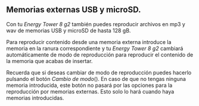 ## Memorias externas USB y microSD.

Con tu *Energy Tower 8 g2* también puedes reproducir archivos en mp3 y wav de memorias USB y microSD de hasta 128 gB.

Para reproducir contenido desde una memoria externa introduce la memoria en la ranura correspondiente y tu *Energy Tower 8 g2* cambiará automáticamente de modo de reproducción para reproducir el contenido de la memoria que acabas de insertar.

Recuerda que si deseas cambiar de modo de reproducción puedes hacerlo pulsando el botón *Cambio de modo*(). En caso de que no tengas ninguna memoria introducida, este botón no pasará por las opciones para la reproducción por memorias externas. Esto solo lo hará cuando haya memorias introducidas.
